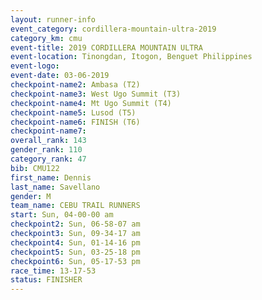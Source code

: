 ```yaml
---
layout: runner-info 
event_category: cordillera-mountain-ultra-2019 
category_km: cmu 
event-title: 2019 CORDILLERA MOUNTAIN ULTRA 
event-location: Tinongdan, Itogon, Benguet Philippines 
event-logo: 
event-date: 03-06-2019 
checkpoint-name2: Ambasa (T2) 
checkpoint-name3: West Ugo Summit (T3) 
checkpoint-name4: Mt Ugo Summit (T4) 
checkpoint-name5: Lusod (T5) 
checkpoint-name6: FINISH (T6) 
checkpoint-name7: 
overall_rank: 143
gender_rank: 110
category_rank: 47
bib: CMU122
first_name: Dennis
last_name: Savellano
gender: M
team_name: CEBU TRAIL RUNNERS
start: Sun, 04-00-00 am
checkpoint2: Sun, 06-58-07 am
checkpoint3: Sun, 09-34-17 am
checkpoint4: Sun, 01-14-16 pm
checkpoint5: Sun, 03-25-18 pm
checkpoint6: Sun, 05-17-53 pm
race_time: 13-17-53
status: FINISHER
---
```

